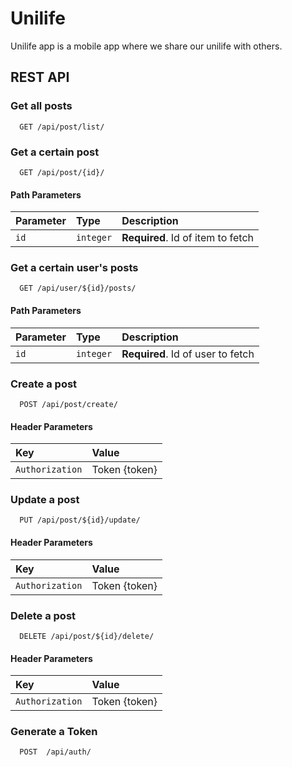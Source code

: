 
# Unilife

Unilife app is a mobile app where we share our unilife with others.


## REST API

### Get all posts

```
  GET /api/post/list/
```

### Get a certain post

```
  GET /api/post/{id}/
```
#### Path Parameters

| Parameter | Type     | Description                       |
| :-------- | :------- | :-------------------------------- |
| `id`      | `integer` | **Required**. Id of item to fetch |


### Get a certain user's posts

```
  GET /api/user/${id}/posts/
```
#### Path Parameters 

| Parameter | Type     | Description                       |
| :-------- | :------- | :-------------------------------- |
| `id`      | `integer` | **Required**. Id of user to fetch |

### Create a post

```
  POST /api/post/create/
```
#### Header Parameters

| Key                   | Value                             |
| :--------------       |:--------------------------------  |            
| `Authorization`       |Token {token}                      |


### Update a post

```
  PUT /api/post/${id}/update/
```

#### Header Parameters

| Key                   | Value                             |
| :--------------       |:--------------------------------  |            
| `Authorization`       |Token {token}                      |

### Delete a post

```
  DELETE /api/post/${id}/delete/
```
#### Header Parameters

| Key                   | Value                             |
| :--------------       |:--------------------------------  |            
| `Authorization`       |Token {token}                      |


### Generate a Token

```
  POST  /api/auth/
```




